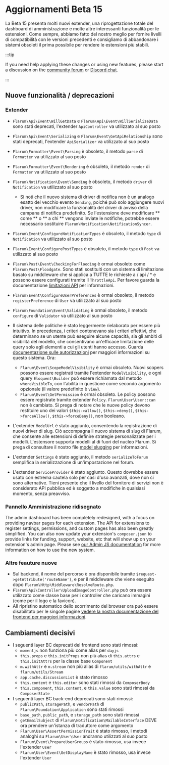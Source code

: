 # Aggiornamenti Beta 15

La Beta 15 presenta molti nuovi extender, una riprogettazione totale del dashboard di amministrazione e molte altre interessanti funzionalità per le estensioni. Come sempre, abbiamo fatto del nostro meglio per fornire livelli di compatibilità con le versioni precedenti e consigliamo di abbandonare i sistemi obsoleti il prima possibile per rendere le estensioni più stabili.

:::tip

If you need help applying these changes or using new features, please start a discussion on the [community forum](https://discuss.flarum.org/t/extensibility) or [Discord chat](https://flarum.org/discord/).

:::

## Nuove funzionalità / deprecazioni

### Extender

- `Flarum\Api\Event\WillGetData` e `Flarum\Api\Event\WillSerializeData` sono stati deprecati, l'extender `ApiController` va utilizzato al suo posto
- `Flarum\Api\Event\Serializing` e `Flarum\Event\GetApiRelationship` sono stati deprecati, l'extender `ApiSerializer` va utilizzato al suo posto
- `Flarum\Formatter\Event\Parsing` è obsoleto, il metodo `parse` di `Formatter` va utilizzato al suo posto
- `Flarum\Formatter\Event\Rendering` è obsoleto, il metodo `render` di `Formatter` va utilizzato al suo posto
- `Flarum\Notification\Event\Sending` è obsoleto, il metodo `driver` di `Notification` va utilizzato al suo posto
  - Si noti che il nuovo sistema di driver di notifica non è un analogo esatto del vecchio evento `Sending`, poiché può solo aggiungere nuovi driver, non modificare la funzionalità del driver di avviso della campana di notifica predefinito. Se l'estensione deve modificare ** come ** o ** a chi ** vengono inviate le notifiche, potrebbe essere necessario sostituire `Flarum\Notification\NotificationSyncer`.
- `Flarum\Event\ConfigureNotificationTypes` è obsoleto, il metodo `type` di `Notification` va utilizzato al suo posto
- `Flarum\Event\ConfigurePostTypes` è obsoleto, il metodo `type` di `Post` va utilizzato al suo posto
- `Flarum\Post\Event\CheckingForFlooding` è ormai obsoleto come `Flarum\Post\Floodgate`. Sono stati sostituiti con un sistema di limitazione basato su middleware che si applica a TUTTE le richieste a / api / * e possono essere configurati tramite il `ThrottleApi`. Per favore guarda la documentazione [limitazioni API](api-throttling.md) per informazioni.
- `Flarum\Event\ConfigureUserPreferences` è ormai obsoleto, il metodo `registerPreference` di `User` va utilizzato al suo posto
- `Flarum\Foundation\Event\Validating` è ormai obsoleto, il metodo `configure` di `Validator` va utilizzato al suo posto

- Il sistema delle politiche è stato leggermente rielaborato per essere più intuitivo. In precedenza, i criteri contenevano sia i criteri effettivi, che determinano se un utente può eseguire alcune capacità, sia gli ambiti di visibilità del modello, che consentivano un'efficace limitazione delle query solo agli elementi a cui gli utenti hanno accesso. Guarda [documentazione sulle autorizzazioni](authorization.md) per maggiori informazioni su questo sistema. Ora:
  - `Flarum\Event\ScopeModelVisibility` è ormai obsoleto. Nuovi scopers possono essere registrati tramite l'extender `ModelVisibility`, e ogni query `Eloquent\Builder` può essere richiamata dal metodo `whereVisibleTo`, con l'abilità in questione come secondo argomento opzionale (il valore predefinito è `view`).
  - `Flarum\Event\GetPermission` è ormai obsoleto. Le policy possono essere registrate tramite extender `Policy`. `Flarum\User\User::can` non è cambiato. Si prega di notare che le nuove policy devono restituire uno dei valori `$this->allow()`, `$this->deny()`, `$this->forceAllow()`, `$this->forceDeny()`, non booleano.

- L'extender `ModelUrl` è stato aggiunto, consentendo la registrazione di nuovi driver di slug. Ciò accompagna il nuovo sistema di slug di Flarum, che consente alle estensioni di definire strategie personalizzate per i modelli. L'estensore supporta modelli al di fuori del nucleo Flarum. Si prega di consultare il nostro file [model slugging](slugging.md) per informazioni.
- L'extender `Settings` è stato aggiunto, il metodo `serializeToForum` semplifica la serializzazione di un'impostazione nel forum.
- L'extender `ServiceProvider` è stato aggiunto. Questo dovrebbe essere usato con estrema cautela solo per casi d'uso avanzati, dove non ci sono alternative. Tieni presente che il livello del fornitore di servizi non è considerato API pubblica ed è soggetto a modifiche in qualsiasi momento, senza preavviso.

### Pannello Amministrazione ridisegnato

The admin dashboard has been completely redesigned, with a focus on providing navbar pages for each extension. The API for extensions to register settings, permissions, and custom pages has also been greatly simplified. You can also now update your extension's `composer.json` to provide links for funding, support, website, etc that will show up on your extension's admin page. Please see [our Admin JS documentation](./admin.md) for more information on how to use the new system.

### Altre feauture nuove

- Sul backend, il nome del percorso è ora disponibile tramite `$request->getAttribute('routeName')`, e per il middleware che viene eseguito dopo `Flarum\Http\Middleware\ResolveRoute.php`.
- `Flarum\Api\Controller\UploadImageController.php` può ora essere utilizzato come classe base per i controller che caricano immagini (come per il logo e la favicon).
- AIl ripristino automatico dello scorrimento del browser ora può essere disabilitato per le singole pagine [vedere la nostra documentazione del frontend per maggiori informazioni](frontend-pages.md).

## Cambiamenti decisivi

- I seguenti layer BC deprecati del frontend sono stati rimossi:
  - `momentjs` non funziona più come alias per `dayjs`
  - `this.props` e `this.initProps` non più alias di `this.attrs` e `this.initAttrs` per la classe base `Component`
  - `m.withAttr` e `m.stream` non più alias di `flarum/utils/withAttr` e `flarum/utils/Stream`
  - `app.cache.discussionList` è stato rimosso
  - `this.content` e `this.editor` sono stati rimossi da `ComposerBody`
  - `this.component`, `this.content`, e `this.value` sono stati rimossi da `ComposerState`
- I seguenti layer BC back-end deprecati sono stati rimossi:
  - `publicPath`, `storagePath`, e `vendorPath` di `Flarum\Foundation\Application` sono stati rimossi
  - `base_path`, `public_path`, e `storage_path` sono stati rimossi
  - `getEmailSubject` di `Flarum\Notification\MailableInterface` DEVE ora prendere un'istanza di traduttore come argomento
  - `Flarum\User\AssertPermissionTrait` è stato rimosso, i metodi analoghi su `Flarum\User\User` andranno utilizzati al suo posto
  - `Flarum\Event\PrepareUserGroups` è stato rimosso, usa invece l'extender `User`
  - `Flarum\User\Event\GetDisplayName` è stato rimosso, usa invece l'extender `User`
